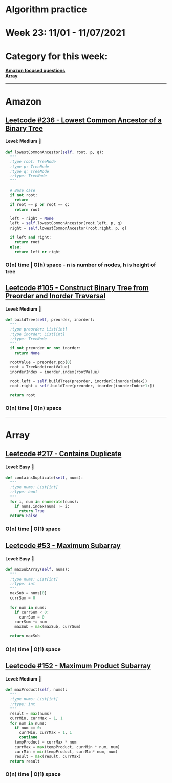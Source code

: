 # Algorithm practice

# Week 23: 11/01 - 11/07/2021

# Category for this week:
**[Amazon focused questions](#amazon)**<br>
**[Array](#array)**<br>

---

# Amazon

## [Leetcode #236 - Lowest Common Ancestor of a Binary Tree](https://leetcode.com/problems/lowest-common-ancestor-of-a-binary-tree/)

#### Level: Medium 📘

```python
def lowestCommonAncestor(self, root, p, q):
  """
  :type root: TreeNode
  :type p: TreeNode
  :type q: TreeNode
  :rtype: TreeNode
  """
  
  # Base case
  if not root:
    return
  if root == p or root == q:
    return root

  left = right = None
  left = self.lowestCommonAncestor(root.left, p, q)
  right = self.lowestCommonAncestor(root.right, p, q)

  if left and right:
    return root
  else:
    return left or right
```

### O(n) time | O(h) space - n is number of nodes, h is height of tree

## [Leetcode #105 - Construct Binary Tree from Preorder and Inorder Traversal](https://leetcode.com/problems/construct-binary-tree-from-preorder-and-inorder-traversal/)

#### Level: Medium 📘

```python
def buildTree(self, preorder, inorder):
  """
  :type preorder: List[int]
  :type inorder: List[int]
  :rtype: TreeNode
  """
  if not preorder or not inorder:
    return None

  rootValue = preorder.pop(0)
  root = TreeNode(rootValue)
  inorderIndex = inorder.index(rootValue)

  root.left = self.buildTree(preorder, inorder[:inorderIndex])
  root.right = self.buildTree(preorder, inorder[inorderIndex+1:])

  return root
```

### O(n) time | O(n) space

---

# Array

## [Leetcode #217 - Contains Duplicate](https://leetcode.com/problems/contains-duplicate/)

#### Level: Easy 📗

```python
def containsDuplicate(self, nums):
  """
  :type nums: List[int]
  :rtype: bool
  """
  for i, num in enumerate(nums):
    if nums.index(num) != i:
      return True
  return False
```

### O(n) time | O(1) space

## [Leetcode #53 - Maximum Subarray](https://leetcode.com/problems/maximum-subarray/)

#### Level: Easy 📗

```python
def maxSubArray(self, nums):
  """
  :type nums: List[int]
  :rtype: int
  """
  maxSub = nums[0]
  currSum = 0
  
  for num in nums:
    if currSum < 0:
      currSum = 0
    currSum += num
    maxSub = max(maxSub, currSum)
      
  return maxSub
```

### O(n) time | O(1) space

## [Leetcode #152 - Maximum Product Subarray](https://leetcode.com/problems/maximum-product-subarray/)

#### Level: Medium 📘

```python
def maxProduct(self, nums):
  """
  :type nums: List[int]
  :rtype: int
  """
  result = max(nums)
  currMin, currMax = 1, 1
  for num in nums:
    if num == 0:
      currMin, currMax = 1, 1
      continue
    tempProduct = currMax * num
    currMax = max(tempProduct, currMin * num, num)
    currMin = min(tempProduct, currMin* num, num)
    result = max(result, currMax)    
  return result
```

### O(n) time | O(1) space
